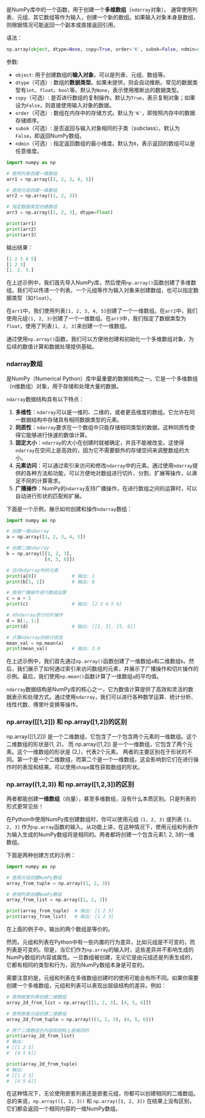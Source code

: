 是NumPy库中的一个函数，用于创建一个**多维数组**（`ndarray`对象）。
通常使用列表、元组、其它数组等作为输入，创建一个新的数组。如果输入对象本身是数组，则根据情况可能返回一个副本或直接返回引用。

语法：
```python
np.array(object, dtype=None, copy=True, order='K', subok=False, ndmin=0)
```

参数:
- `object`: 用于创建数组的**输入对象**，可以是列表、元组、数组等。
- `dtype`（可选）: 数组的**数据类型**。如果未提供，则会自动推断。常见的数据类型有`int`、`float`、`bool`等。默认为`None`，表示使用推断出的数据类型。
- `copy`（可选）: 是否进行数组的复制操作。默认为`True`，表示复制对象；如果设为`False`，则直接使用输入对象的数据。
- `order`（可选）: 数组在内存中的存储方式。默认为`'K'`，即按照内存中的数据存储顺序。
- `subok`（可选）: 是否返回与输入对象相同的子类（subclass）。默认为`False`，即返回NumPy数组。
- `ndmin`（可选）: 指定返回数组的最小维度。默认为`0`，表示返回的数组可以是任意维度。

```python
import numpy as np

# 使用列表创建一维数组
arr1 = np.array([1, 2, 3, 4, 5])

# 使用元组创建一维数组
arr2 = np.array((1, 2, 3))

# 指定数据类型创建数组
arr3 = np.array([1, 2, 3], dtype=float)

print(arr1)
print(arr2)
print(arr3)
```

输出结果：
```python
[1 2 3 4 5]
[1 2 3]
[1. 2. 3.]
```

在上述示例中，我们首先导入NumPy库，然后使用`np.array()`函数创建了多维数组。我们可以传递一个列表、一个元组等作为输入对象来创建数组，也可以指定数据类型（如`float`）。

在`arr1`中，我们使用列表`[1, 2, 3, 4, 5]`创建了一个一维数组。在`arr2`中，我们使用元组`(1, 2, 3)`创建了一个一维数组。在`arr3`中，我们指定了数据类型为`float`，使用了列表`[1, 2, 3]`来创建一个一维数组。

通过使用`np.array()`函数，我们可以方便地创建和初始化一个多维数组对象，为后续的数值计算和数据处理提供基础。


### ndarray数组
是NumPy（Numerical Python）库中最重要的数据结构之一。它是一个多维数组（n维数组）对象，用于存储和处理大量的数据。

`ndarray`数据结构具有以下特点：
1. **多维性**：`ndarray`可以是一维的、二维的，或者更高维度的数组。它允许在同一数据结构中存储具有相同数据类型的元素。
2. **同质性**：`ndarray`要求在一个数组中只能存储相同类型的数据，这种同质性使得它能够进行快速的数值计算。
3. **固定大小**：`ndarray`的大小在创建时就被确定，并且不能被改变。这使得`ndarray`在空间上是高效的，因为它不需要额外的存储空间来调整数组的大小。
4. **元素访问**：可以通过索引来访问和修改`ndarray`中的元素。通过使用`ndarray`提供的各种方法和功能，可以方便地对数组进行切片、分割、扩展等操作，以满足不同的计算需求。
5. **广播操作**：NumPy的`ndarray`支持广播操作，在进行数组之间的运算时，可以自动进行形状的匹配和扩展。

下面是一个示例，展示如何创建和操作`ndarray`数组：

```python
import numpy as np

# 创建一维ndarray
a = np.array([1, 2, 3, 4, 5])

# 创建二维ndarray
b = np.array([[1, 2, 3],
			  [4, 5, 6]])

# 访问ndarray中的元素
print(a[0])             # 输出: 1
print(b[1, 2])          # 输出: 6

# 使用广播操作进行数组运算
c = a + 1
print(c)                # 输出: [2 3 4 5 6]

# 对ndarray进行切片操作
d = b[:, 1:]
print(d)                # 输出: [[2, 3], [5, 6]]

# 计算ndarray的统计信息
mean_val = np.mean(a)
print(mean_val)         # 输出: 3.0
```

在上述示例中，我们首先通过`np.array()`函数创建了一维数组`a`和二维数组`b`。然后，我们展示了如何通过索引来访问数组的元素，并展示了广播操作和切片操作的示例。最后，我们使用`np.mean()`函数计算了一维数组`a`的平均值。

`ndarray`数据结构是NumPy库的核心之一，它为数值计算提供了高效和灵活的数据表示和处理方式。通过使用`ndarray`，我们可以进行各种数学运算、统计分析、线性代数、傅里叶变换等操作。

### np.array([\[1,2]]) 和 np.array([1,2])的区别
np.array([\[1,2]]) 是一个二维数组，它包含了一个包含两个元素的一维数组。这个二维数组的形状是(1, 2)。
而 np.array([1,2]) 是一个一维数组，它包含了两个元素。这个一维数组的形状是 (2,)，代表2个元素。
两者的主要区别在于形状的不同。第一个是一个二维数组，而第二个是一个一维数组。这会影响到它们在进行操作时的表现和结果。可以使用`shape`属性获取数组的形状。

###  np.array((1,2,3)) 和 np.array([1,2,3])的区别
两者都能创建**一维数组**（向量），甚至多维数组，没有什么本质区别。只是列表的形式更常见些！

在Python中使用NumPy库创建数组时，你可以使用元组 `(1, 2, 3)` 或列表 `[1, 2, 3]` 作为`np.array`函数的输入。从功能上讲，在这种情况下，使用元组和列表作为输入生成的NumPy数组将是相同的。两者都将创建一个包含元素1, 2, 3的一维数组。

下面是两种创建方式的示例：
```python
import numpy as np

# 使用元组创建NumPy数组
array_from_tuple = np.array((1, 2, 3))

# 使用列表创建NumPy数组
array_from_list = np.array([1, 2, 3])

print(array_from_tuple)  # 输出: [1 2 3]
print(array_from_list)   # 输出: [1 2 3]
```

在上面的例子中，输出的两个数组是等价的。

然而，元组和列表在Python中有一些内置的行为差异，比如元组是不可变的，而列表是可变的。但是，当它们作为`np.array`的输入时，这些差异并不影响生成的NumPy数组的内容或属性。一旦数组被创建，无论它是由元组还是列表生成的，它都有相同的类型和行为，因为NumPy数组本身是可变的。

需要注意的是，元组和列表在多维数组创建时的使用可能会有所不同。如果你需要创建一个多维数组，元组和列表可以表现出层级结构的差异。例如：

```python
# 使用嵌套列表创建二维数组
array_2d_from_list = np.array([[1, 2, 3], [4, 5, 6]])

# 使用嵌套元组创建二维数组
array_2d_from_tuple = np.array(((1, 2, 3), (4, 5, 6)))

# 两个二维数组在内容和结构上是相同的
print(array_2d_from_list)
# 输出:
# [[1 2 3]
#  [4 5 6]]

print(array_2d_from_tuple)
# 输出:
# [[1 2 3]
#  [4 5 6]]
```

在这种情况下，无论使用嵌套列表还是嵌套元组，你都可以创建相同的二维数组。总的来说，`np.array((1, 2, 3))` 和 `np.array([1, 2, 3])` 在结果上没有区别，它们都会返回一个相同内容的一维NumPy数组。
